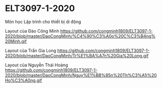 # ELT3097-1-2020
Môn học Lập trình cho thiết bị di động


Layout của Đào Công Minh
https://github.com/congminh1809/ELT3097-1-2020/blob/master/DaoCongMinh/%C4%90%C3%A0o%20C%C3%B4ng%20Minh.gif


Layout của Trần Gia Long
https://github.com/congminh1809/ELT3097-1-2020/blob/master/DaoCongMinh/Tr%E1%BA%A7n%20Gia%20Long.gif


Layout của Nguyễn Thái Hoàng
https://github.com/congminh1809/ELT3097-1-2020/blob/master/DaoCongMinh/Nguy%E1%BB%85n%20Th%C3%A1i%20Ho%C3%A0ng.gif
